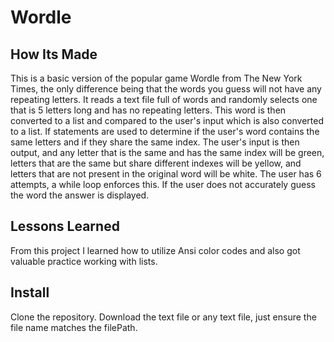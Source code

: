# Wordle

## How Its Made
This is a basic version of the popular game Wordle from The New York Times, the only difference being that the words you guess will not have any repeating letters. It reads a text file full of words and randomly selects one that is 5 letters long and has no repeating letters. This word is then converted to a list and compared to the user's input which is also converted to a list. If statements are used to determine if the user's word contains the same letters and if they share the same index. The user's input is then output, and any letter that is the same and has the same index will be green, letters that are the same but share different indexes will be yellow, and letters that are not present in the original word will be white. The user has 6 attempts, a while loop enforces this. If the user does not accurately guess the word the answer is displayed. 

## Lessons Learned
From this project I learned how to utilize Ansi color codes and also got valuable practice working with lists.

## Install
Clone the repository.
Download the text file or any text file, just ensure the file name matches the filePath.

